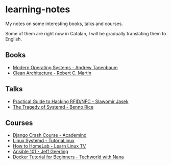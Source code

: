 # learning-notes

My notes on some interesting books, talks and courses.

Some of them are right now in Catalan, I will be gradually translating them to English.

## Books

- [Modern Operating Systems - Andrew Tanenbaum](/books/modern-operating-systems.md)
- [Clean Architecture - Robert C. Martin](/books/clean-architecture.md)

## Talks

- [Practical Guide to Hacking RFID/NFC - Slawomir Jasek](/talks/practical-guide-rfid-nfc.md)
- [The Tragedy of Systemd - Benno Rice](/talks/tragedy-of-systemd.md)

## Courses

- [Django Crash Course - Academind](/courses/django-crash-course.md)
- [Linux Systemd - TutoriaLinux](/courses/linux-systemd.md)
- [How to HomeLab - Learn Linux TV](/courses/how-to-homelab.md)
- [Ansible 101 - Jeff Geerling](/courses/ansible-101.md)
- [Docker Tutorial for Beginners - Techworld with Nana](/courses/docker-tutorial.md)
